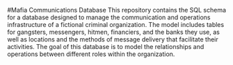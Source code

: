 #Mafia Communications Database
This repository contains the SQL schema for a database designed to manage the communication and operations infrastructure of a fictional criminal organization. The model includes tables for gangsters, messengers, hitmen, financiers, and the banks they use, as well as locations and the methods of message delivery that facilitate their activities. The goal of this database is to model the relationships and operations between different roles within the organization.
